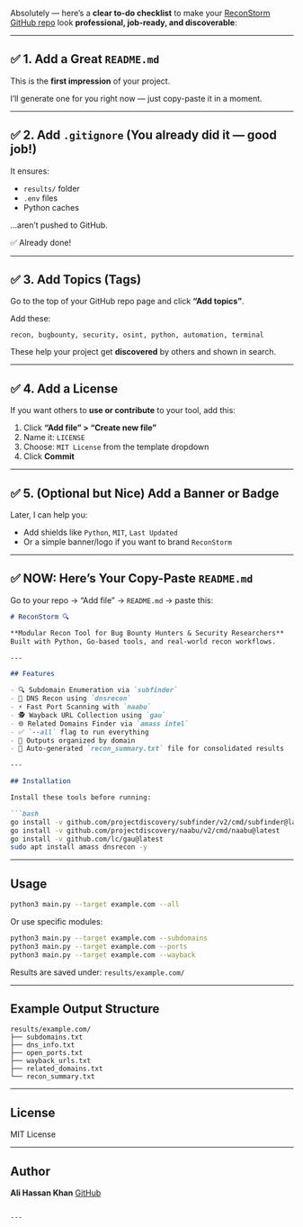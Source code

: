 Absolutely — here’s a **clear to-do checklist** to make your [ReconStorm GitHub repo](https://github.com/alihassankhan76/ReconStorm) look **professional, job-ready, and discoverable**:

---

## ✅ 1. Add a Great `README.md`

This is the **first impression** of your project.

I’ll generate one for you right now — just copy-paste it in a moment.

---

## ✅ 2. Add `.gitignore` (You already did it — good job!)

It ensures:

* `results/` folder
* `.env` files
* Python caches

...aren’t pushed to GitHub.

✅ Already done!

---

## ✅ 3. Add Topics (Tags)

Go to the top of your GitHub repo page and click **“Add topics”**.

Add these:

```
recon, bugbounty, security, osint, python, automation, terminal
```

These help your project get **discovered** by others and shown in search.

---

## ✅ 4. Add a License

If you want others to **use or contribute** to your tool, add this:

1. Click **“Add file” > “Create new file”**
2. Name it: `LICENSE`
3. Choose: `MIT License` from the template dropdown
4. Click **Commit**

---

## ✅ 5. (Optional but Nice) Add a Banner or Badge

Later, I can help you:

* Add shields like `Python`, `MIT`, `Last Updated`
* Or a simple banner/logo if you want to brand `ReconStorm`

---

## ✅ NOW: Here’s Your Copy-Paste `README.md`

Go to your repo → “Add file” → `README.md` → paste this:

````markdown
# ReconStorm 🔍

**Modular Recon Tool for Bug Bounty Hunters & Security Researchers**  
Built with Python, Go-based tools, and real-world recon workflows.

---

## Features

- 🔍 Subdomain Enumeration via `subfinder`
- 🧠 DNS Recon using `dnsrecon`
- ⚡ Fast Port Scanning with `naabu`
- 🕵️ Wayback URL Collection using `gau`
- 🌐 Related Domains Finder via `amass intel`
- ✅ `--all` flag to run everything
- 📄 Outputs organized by domain
- 🧾 Auto-generated `recon_summary.txt` file for consolidated results

---

## Installation

Install these tools before running:

```bash
go install -v github.com/projectdiscovery/subfinder/v2/cmd/subfinder@latest
go install -v github.com/projectdiscovery/naabu/v2/cmd/naabu@latest
go install -v github.com/lc/gau@latest
sudo apt install amass dnsrecon -y
````

---

## Usage

```bash
python3 main.py --target example.com --all
```

Or use specific modules:

```bash
python3 main.py --target example.com --subdomains
python3 main.py --target example.com --ports
python3 main.py --target example.com --wayback
```

Results are saved under:
`results/example.com/`

---

## Example Output Structure

```
results/example.com/
├── subdomains.txt
├── dns_info.txt
├── open_ports.txt
├── wayback_urls.txt
├── related_domains.txt
└── recon_summary.txt
```

---

## License

MIT License

---

## Author

**Ali Hassan Khan**
[GitHub](https://github.com/alihassankhan76)

```

---


